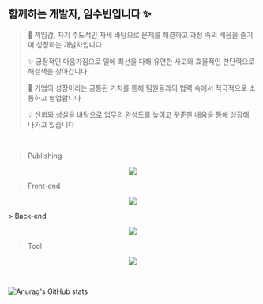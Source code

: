 ## 함께하는 개발자, 임수빈입니다 ✨

> 🌱 책임감, 자기 주도적인 자세 바탕으로 문제를 해결하고 과정 속의 배움을 즐기며 성장하는 개발자입니다
>
> ✨ 긍정적인 마음가짐으로 일에 최선을 다해 유연한 사고와 효율적인 판단력으로 해결책을 찾아갑니다
>
> 🎯 기업의 성장이라는 공통된 가치를 통해 팀원들과의 협력 속에서 적극적으로 소통하고 협업합니다
>
> 💡 신뢰와 성실을 바탕으로 업무의 완성도를 높이고 꾸준한 배움을 통해 성장해 나가고 있습니다

<br />

> Publishing

<p align="center">
  <a href="https://skillicons.dev">
    <img src="https://skillicons.dev/icons?i=tailwind,bootstrap,ps,ai" />
  </a>
</p>

> Front-end

<p align="center">
  <a href="https://skillicons.dev">
    <img src="https://skillicons.dev/icons?i=js,nodejs,react,redux,jquery" />
  </a>
</p>
> Back-end
<p align="center">
  <a href="https://skillicons.dev">
    <img src="https://skillicons.dev/icons?i=py,java,mysql" />
  </a>
</p>

> Tool

<p align="center">
  <a href="https://skillicons.dev">
    <img src="https://skillicons.dev/icons?i=vscode,git,github,notion,figma" />
  </a>
</p>

<br />

![Anurag's GitHub stats](https://github-readme-stats.vercel.app/api?username=imdla&show_icons=true&theme=dark)
